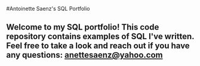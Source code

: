 #Antoinette Saenz's SQL Portfolio

## Welcome to my SQL portfolio! This code repository contains examples of SQL I've written. Feel free to take a look and reach out if you have any questions: anettesaenz@yahoo.com 
